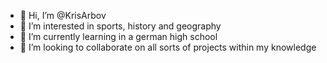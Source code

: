 - 👋 Hi, I’m @KrisArbov
- 👀 I’m interested in sports, history and geography
- 🌱 I’m currently learning in a german high school
- 💞️ I’m looking to collaborate on all sorts of projects within my knowledge

<!---
KrisArbov/KrisArbov is a ✨ special ✨ repository because its `README.md` (this file) appears on your GitHub profile.
You can click the Preview link to take a look at your changes.
--->
